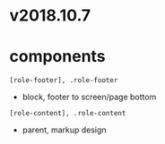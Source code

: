 # v2018.10.7

# components

`[role-footer], .role-footer`
- block, footer to screen/page bottom

`[role-content], .role-content`
- parent, markup design
